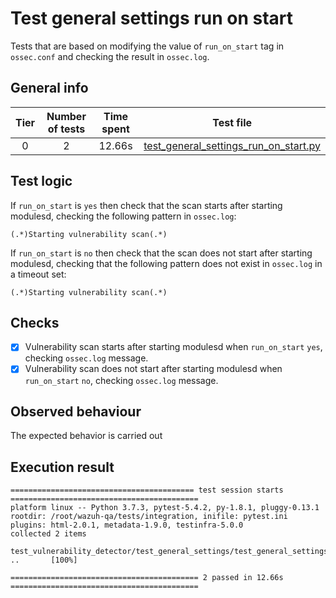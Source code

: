 # Test general settings run on start

Tests that are based on modifying the value of `run_on_start` tag in `ossec.conf` and checking the result in
`ossec.log`.

## General info

|Tier | Number of tests | Time spent| Test file |
|:--:|:--:|:--:|:--:|
| 0 | 2 | 12.66s | [test_general_settings_run_on_start.py](../../test_general_settings/test_general_settings_run_on_start.py)|

## Test logic

If `run_on_start` is `yes` then check that the scan starts after starting modulesd, checking the following pattern
in `ossec.log`:

```
(.*)Starting vulnerability scan(.*)
```

If `run_on_start` is `no` then check that the scan does not start after starting modulesd, checking that the following
pattern does not exist in `ossec.log` in a timeout set:

```
(.*)Starting vulnerability scan(.*)
```

## Checks

- [x] Vulnerability scan starts after starting modulesd when `run_on_start` `yes`, checking `ossec.log` message.
- [x] Vulnerability scan does not start after starting modulesd when `run_on_start` `no`, checking `ossec.log` message.

## Observed behaviour

The expected behavior is carried out

## Execution result

```
========================================= test session starts ==========================================
platform linux -- Python 3.7.3, pytest-5.4.2, py-1.8.1, pluggy-0.13.1
rootdir: /root/wazuh-qa/tests/integration, inifile: pytest.ini
plugins: html-2.0.1, metadata-1.9.0, testinfra-5.0.0
collected 2 items

test_vulnerability_detector/test_general_settings/test_general_settings_run_on_start.py ..       [100%]

========================================== 2 passed in 12.66s ==========================================
```
